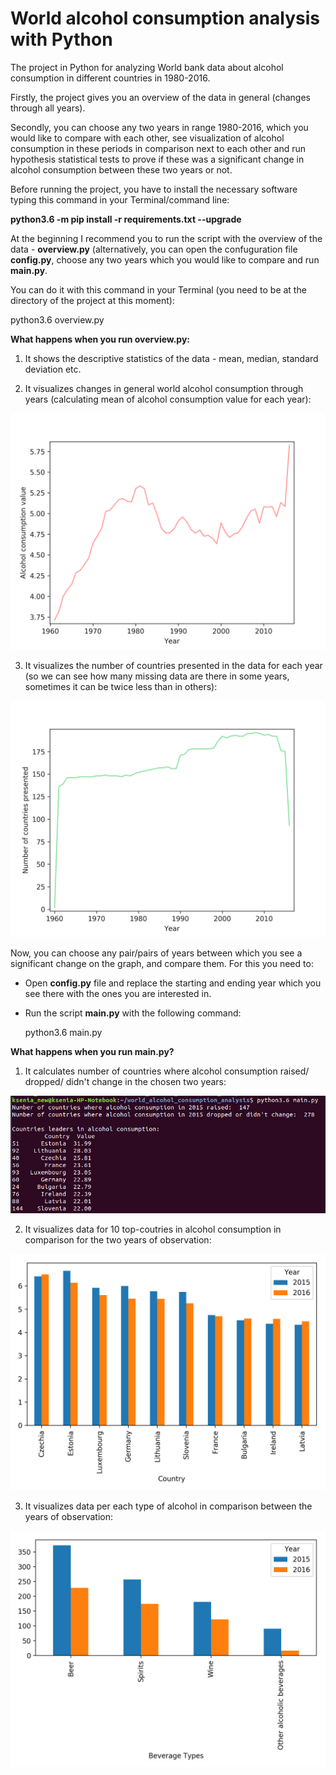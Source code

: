 # World alcohol consumption analysis with Python

The project in Python for analyzing World bank data about alcohol consumption in different countries in 1980-2016. 

Firstly, the project gives you an overview of the data in general (changes through all years). 

Secondly, you can choose any two years in range 1980-2016, which you would like to compare with each other, see visualization of alcohol consumption in these periods in comparison next to each other and run hypothesis statistical tests to prove if these was a significant change in alcohol consumption between these two years or not.

Before running the project, you have to install the necessary software typing this command in your Terminal/command line:

**python3.6 -m pip install -r requirements.txt --upgrade**

At the beginning I recommend you to run the script with the overview of the data - **overview.py** (alternatively, you can open the confuguration file **config.py**, choose any two years which you would like to compare and run **main.py**.

You can do it with this command in your Terminal (you need to be at the directory of the project at this moment):

python3.6 overview.py

**What happens when you run overview.py:**

1. It shows the descriptive statistics of the data - mean, median, standard deviation etc.

2. It visualizes changes in general world alcohol consumption through years (calculating mean of alcohol consumption value for each year):

![alt text](https://github.com/YaKsenia/world_alcohol_consumption_analysis_python/blob/master/visualizations/overview_alcohol_consumption_all_years.png)

3. It visualizes the number of countries presented in the data for each year (so we can see how many missing data are there in some years, sometimes it can be twice less than in others):

![alt text](https://github.com/YaKsenia/world_alcohol_consumption_analysis_python/blob/master/visualizations/number_of_countries_per_year.png)


Now, you can choose any pair/pairs of years between which you see a significant change on the graph, and compare them. For this you need to:

- Open **config.py** file and replace the starting and ending year which you see there with the ones you are interested in.

- Run the script **main.py** with the following command:
  
  python3.6 main.py
  
  
**What happens when you run main.py?**

1. It calculates number of countries where alcohol consumption raised/ dropped/ didn't change in the chosen two years:

![alt text](https://github.com/YaKsenia/world_alcohol_consumption_analysis_python/blob/master/visualizations/output1.png)

2. It visualizes data for 10 top-coutries in alcohol consumption in comparison for the two years of observation:

![alt text](https://github.com/YaKsenia/world_alcohol_consumption_analysis_python/blob/master/visualizations/countries_leaders_2015-2016.png)

3. It visualizes data per each type of alcohol in comparison between the years of observation:

![alt text](https://github.com/YaKsenia/world_alcohol_consumption_analysis_python/blob/master/visualizations/types_alcohol_compare_2015-2016.png)

